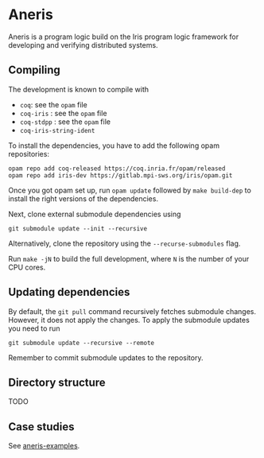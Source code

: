 # Aneris

Aneris is a program logic build on the Iris program logic framework for
developing and verifying distributed systems.

## Compiling

The development is known to compile with

- `coq`: see the `opam` file
- `coq-iris` : see the `opam` file
- `coq-stdpp` : see the `opam` file
- `coq-iris-string-ident`

To install the dependencies, you have to add the following opam repositories:

    opam repo add coq-released https://coq.inria.fr/opam/released
    opam repo add iris-dev https://gitlab.mpi-sws.org/iris/opam.git

Once you got opam set up, run `opam update` followed by `make build-dep` to
install the right versions of the dependencies.

Next, clone external submodule dependencies using

    git submodule update --init --recursive

Alternatively, clone the repository using the `--recurse-submodules` flag.

Run `make -jN` to build the full development, where `N` is the number of your
CPU cores.

## Updating dependencies

By default, the `git pull` command recursively fetches submodule
changes. However, it does not apply the changes. To apply the submodule updates
you need to run

    git submodule update --recursive --remote

Remember to commit submodule updates to the repository.

## Directory structure

TODO

## Case studies

See [aneris-examples](https://bitbucket.org/logsem/aneris-examples).
